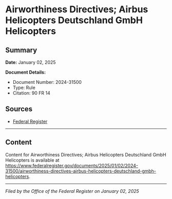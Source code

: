 # Airworthiness Directives; Airbus Helicopters Deutschland GmbH Helicopters

## Summary

**Date:** January 02, 2025

**Document Details:**
- Document Number: 2024-31500
- Type: Rule
- Citation: 90 FR 14

## Sources
- [Federal Register](https://www.federalregister.gov/documents/2025/01/02/2024-31500/airworthiness-directives-airbus-helicopters-deutschland-gmbh-helicopters)

---

## Content

Content for Airworthiness Directives; Airbus Helicopters Deutschland GmbH Helicopters is available at https://www.federalregister.gov/documents/2025/01/02/2024-31500/airworthiness-directives-airbus-helicopters-deutschland-gmbh-helicopters.

---

*Filed by the Office of the Federal Register on January 02, 2025*
